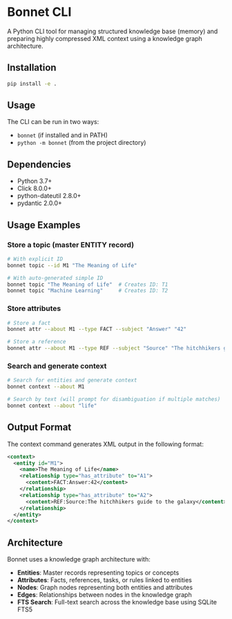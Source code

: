 # Bonnet CLI

A Python CLI tool for managing structured knowledge base (memory) and preparing highly compressed XML context using a knowledge graph architecture.

## Installation

```bash
pip install -e .
```

## Usage

The CLI can be run in two ways:
- `bonnet` (if installed and in PATH)
- `python -m bonnet` (from the project directory)

## Dependencies

- Python 3.7+
- Click 8.0.0+
- python-dateutil 2.8.0+
- pydantic 2.0.0+

## Usage Examples

### Store a topic (master ENTITY record)
```bash
# With explicit ID
bonnet topic --id M1 "The Meaning of Life"

# With auto-generated simple ID
bonnet topic "The Meaning of Life"  # Creates ID: T1
bonnet topic "Machine Learning"     # Creates ID: T2
```

### Store attributes
```bash
# Store a fact
bonnet attr --about M1 --type FACT --subject "Answer" "42"

# Store a reference
bonnet attr --about M1 --type REF --subject "Source" "The hitchhikers guide to the galaxy"
```

### Search and generate context
```bash
# Search for entities and generate context
bonnet context --about M1

# Search by text (will prompt for disambiguation if multiple matches)
bonnet context --about "life"
```

## Output Format

The context command generates XML output in the following format:

```xml
<context>
  <entity id="M1">
    <name>The Meaning of Life</name>
    <relationship type="has_attribute" to="A1">
      <content>FACT:Answer:42</content>
    </relationship>
    <relationship type="has_attribute" to="A2">
      <content>REF:Source:The hitchhikers guide to the galaxy</content>
    </relationship>
  </entity>
</context>
```

## Architecture

Bonnet uses a knowledge graph architecture with:
- **Entities**: Master records representing topics or concepts
- **Attributes**: Facts, references, tasks, or rules linked to entities
- **Nodes**: Graph nodes representing both entities and attributes
- **Edges**: Relationships between nodes in the knowledge graph
- **FTS Search**: Full-text search across the knowledge base using SQLite FTS5
